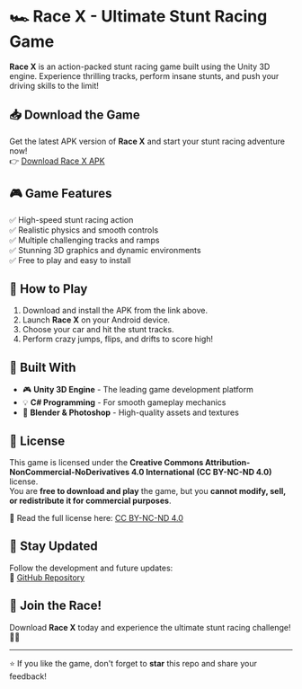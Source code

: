 # 🏎️ Race X - Ultimate Stunt Racing Game

**Race X** is an action-packed stunt racing game built using the Unity 3D engine. Experience thrilling tracks, perform insane stunts, and push your driving skills to the limit!

## 📥 Download the Game
Get the latest APK version of **Race X** and start your stunt racing adventure now!  
👉 [Download Race X APK](https://drive.google.com/file/d/10t50hs3YwOehTi804MH2SILJ3PWKBro0/view?usp=sharing)

## 🎮 Game Features
✅ High-speed stunt racing action  
✅ Realistic physics and smooth controls  
✅ Multiple challenging tracks and ramps  
✅ Stunning 3D graphics and dynamic environments  
✅ Free to play and easy to install  

## 🚀 How to Play
1. Download and install the APK from the link above.
2. Launch **Race X** on your Android device.
3. Choose your car and hit the stunt tracks.
4. Perform crazy jumps, flips, and drifts to score high!

## 🔧 Built With
- 🎮 **Unity 3D Engine** - The leading game development platform
- 💡 **C# Programming** - For smooth gameplay mechanics
- 🎨 **Blender & Photoshop** - High-quality assets and textures

## 🔖 License
This game is licensed under the **Creative Commons Attribution-NonCommercial-NoDerivatives 4.0 International (CC BY-NC-ND 4.0)** license.  
You are **free to download and play** the game, but you **cannot modify, sell, or redistribute it for commercial purposes**.

📜 Read the full license here: [CC BY-NC-ND 4.0](https://creativecommons.org/licenses/by-nc-nd/4.0/)

## 📣 Stay Updated
Follow the development and future updates:  
🔗 [GitHub Repository](https://github.com/itssaqlain06/Race-X)  

## 🏁 Join the Race!
Download **Race X** today and experience the ultimate stunt racing challenge! 🚗💨

---
⭐ If you like the game, don't forget to **star** this repo and share your feedback!
